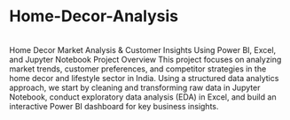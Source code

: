 # Home-Decor-Analysis
<br>
Home Decor Market Analysis & Customer Insights Using Power BI, Excel, and Jupyter Notebook
Project Overview
This project focuses on analyzing market trends, customer preferences, and competitor strategies in the home decor and lifestyle sector in India. Using a structured data analytics approach, we start by cleaning and transforming raw data in Jupyter Notebook, conduct exploratory data analysis (EDA) in Excel, and build an interactive Power BI dashboard for key business insights.

